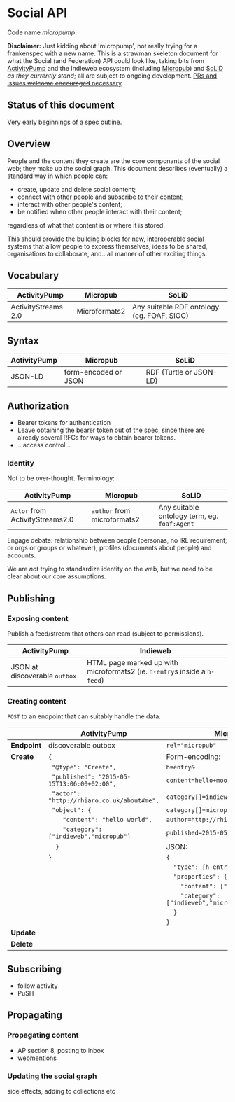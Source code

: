 # Social API

Code name *micropump*.

**Disclaimer:** Just kidding about 'micropump', not really trying for a frankenspec with a new name. This is a strawman skeleton document for what the Social (and Federation) API could look like, taking bits from [ActivityPump](http://w3c-social.github.io/activitypump/) and the Indieweb ecosystem (including [Micropub](http://indiewebcamp.com/Micropub)) and [SoLiD](http://linkeddata.github.io/SoLiD/) *as they currently stand*; all are subject to ongoing development. [PRs and issues ~~welcome~~ ~~encouraged~~ necessary](http://www.ludumdare.com/compo/wp-content/uploads/2013/04/i-have-no-idea-what-im-doing-dog.jpg).

## Status of this document

Very early beginnings of a spec outline.

## Overview

People and the content they create are the core componants of the social web; they make up the social graph. This document describes (eventually) a standard way in which people can:

* create, update and delete social content;
* connect with other people and subscribe to their content;
* interact with other people's content;
* be notified when other people interact with their content;

regardless of what that content is or where it is stored.

This should provide the building blocks for new, interoperable social systems that allow people to express themselves, ideas to be shared, organisations to collaborate, and.. all manner of other exciting things.

## Vocabulary

| ActivityPump | Micropub | SoLiD |
| ------------ | -------- | ----- |
| ActivityStreams 2.0 | Microformats2 | Any suitable RDF ontology (eg. FOAF, SIOC) |

## Syntax

| ActivityPump | Micropub | SoLiD |
| ------------ | -------- | ----- |
| JSON-LD | form-encoded or JSON | RDF (Turtle or JSON-LD) |


## Authorization

* Bearer tokens for authentication
* Leave obtaining the bearer token out of the spec, since there are already several RFCs for ways to obtain bearer tokens.
* ...access control...

### Identity

Not to be over-thought. Terminology:

| ActivityPump | Micropub | SoLiD |
| ------------ | -------- | ----- |
| `Actor` from ActivityStreams2.0 | `author` from microformats2 | Any suitable ontology term, eg. `foaf:Agent` |

Engage debate: relationship between people (personas, no IRL requirement; or orgs or groups or whatever), profiles (documents about people) and accounts.

We are *not* trying to standardize identity on the web, but we need to be clear about our core assumptions.

## Publishing

### Exposing content

Publish a feed/stream that others can read (subject to permissions).

| ActivityPump | Indieweb |
| ------------ | -------- |
| JSON at discoverable `outbox` | HTML page marked up with microformats2 (ie. `h-entry`s inside a `h-feed`) |

### Creating content

`POST` to an endpoint that can suitably handle the data.

|              | ActivityPump | Micropub |
| ------------ | --------------------------------------------- | -------- |
| **Endpoint** | discoverable outbox                           | `rel="micropub"` |
| **Create**   | `{`                                           | Form-encoding: |
|              | ` "@type": "Create",`                         | `h=entry&` |
|              | ` "published": "2015-05-15T13:06:00+02:00",`  | `content=hello+moon&` |
|              | ` "actor": "http://rhiaro.co.uk/about#me",`   | `category[]=indieweb&` |
|              | ` "object": {`                                | `category[]=micropub&` |
|              | `    "content": "hello world",`               | `author=http://rhiaro.co.uk/about#me&` |
|              | `    "category": ["indieweb","micropub"]`     | `published=2015-05-15T13:06:00+02:00` |
|              | `  }`                                         | JSON: |
|              | `}`                                           | `{` |
|              |                                               | `  "type": [h-entry],` |
|              |                                               | `  "properties": {` |
|              |                                               | `    "content": ["hello world"],` |
|              |                                               | `    "category": ["indieweb","micropub"]` |
|              |                                               | `  }` |
|              |                                               | `}` |
| **Update**   |                                               | |
| **Delete**   |                                               | |


## Subscribing

* follow activity
* PuSH

## Propagating

### Propagating content

* AP section 8, posting to inbox
* webmentions

### Updating the social graph

side effects, adding to collections etc
